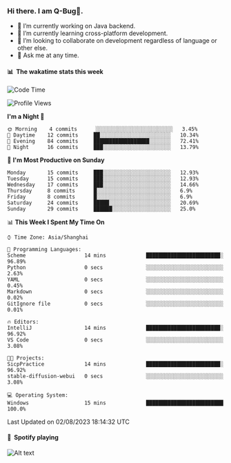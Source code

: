 ### Hi there. I am Q-Bug🐞.

- 🔭 I’m currently working on Java backend.
- 🌱 I’m currently learning cross-platform development.
- 👯 I’m looking to collaborate on development regardless of language or other else.
- 💬 Ask me at any time.

#### 📊 &nbsp;**The wakatime stats this week**  
<!--START_SECTION:waka-->
![Code Time](http://img.shields.io/badge/Code%20Time-62%20hrs%2023%20mins-blue)

![Profile Views](http://img.shields.io/badge/Profile%20Views-0-blue)

**I'm a Night 🦉** 

```text
🌞 Morning    4 commits      ░░░░░░░░░░░░░░░░░░░░░░░░░   3.45% 
🌆 Daytime    12 commits     ██░░░░░░░░░░░░░░░░░░░░░░░   10.34% 
🌃 Evening    84 commits     ██████████████████░░░░░░░   72.41% 
🌙 Night      16 commits     ███░░░░░░░░░░░░░░░░░░░░░░   13.79%

```
📅 **I'm Most Productive on Sunday** 

```text
Monday       15 commits     ███░░░░░░░░░░░░░░░░░░░░░░   12.93% 
Tuesday      15 commits     ███░░░░░░░░░░░░░░░░░░░░░░   12.93% 
Wednesday    17 commits     ███░░░░░░░░░░░░░░░░░░░░░░   14.66% 
Thursday     8 commits      █░░░░░░░░░░░░░░░░░░░░░░░░   6.9% 
Friday       8 commits      █░░░░░░░░░░░░░░░░░░░░░░░░   6.9% 
Saturday     24 commits     █████░░░░░░░░░░░░░░░░░░░░   20.69% 
Sunday       29 commits     ██████░░░░░░░░░░░░░░░░░░░   25.0%

```


📊 **This Week I Spent My Time On** 

```text
⌚︎ Time Zone: Asia/Shanghai

💬 Programming Languages: 
Scheme                   14 mins             ████████████████████████░   96.89% 
Python                   0 secs              ░░░░░░░░░░░░░░░░░░░░░░░░░   2.63% 
YAML                     0 secs              ░░░░░░░░░░░░░░░░░░░░░░░░░   0.45% 
Markdown                 0 secs              ░░░░░░░░░░░░░░░░░░░░░░░░░   0.02% 
GitIgnore file           0 secs              ░░░░░░░░░░░░░░░░░░░░░░░░░   0.01%

🔥 Editors: 
IntelliJ                 14 mins             ████████████████████████░   96.92% 
VS Code                  0 secs              ░░░░░░░░░░░░░░░░░░░░░░░░░   3.08%

🐱‍💻 Projects: 
SicpPractice             14 mins             ████████████████████████░   96.92% 
stable-diffusion-webui   0 secs              ░░░░░░░░░░░░░░░░░░░░░░░░░   3.08%

💻 Operating System: 
Windows                  15 mins             █████████████████████████   100.0%

```


 Last Updated on 02/08/2023 18:14:32 UTC
<!--END_SECTION:waka-->

#### 🎵 &nbsp;**Spotify playing**  
![Alt text](https://spotify-recently-played-readme.vercel.app/api?user=e5y1o4x7kdt9kf2blu4wvmb4s&unique={true|1|on|yes})
